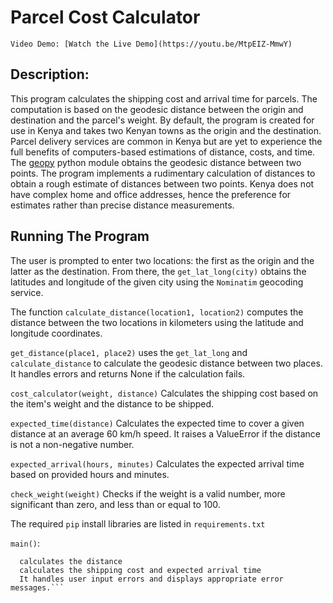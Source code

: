 # Parcel Cost Calculator
    Video Demo: [Watch the Live Demo](https://youtu.be/MtpEIZ-MmwY)
## Description:
This program calculates the shipping cost and arrival time for parcels. The computation is based on the geodesic distance between the origin and destination and the parcel's weight. By default, the program is created for use in Kenya and takes two Kenyan towns as the origin and the destination. Parcel delivery services are common in Kenya but are yet to experience the full benefits of computers-based estimations of distance, costs, and time. The [geopy](https://pypi.org/project/geopy/) python module obtains the geodesic distance between two points. The program implements a rudimentary calculation of distances to obtain a rough estimate of distances between two points. Kenya does not have complex home and office addresses, hence the preference for estimates rather than precise distance measurements.

## Running The Program
The user is prompted to enter two locations: the first as the origin and the latter as the destination. From there, the `get_lat_long(city)` obtains the latitudes and longitude of the given city using the `Nominatim` geocoding service.

The function `calculate_distance(location1, location2)` computes the distance between the two locations in kilometers using the latitude and longitude coordinates.

`get_distance(place1, place2)` uses the `get_lat_long` and `calculate_distance` to calculate the geodesic distance between two places. It handles errors and returns None if the calculation fails.

`cost_calculator(weight, distance)` Calculates the shipping cost based on the item's weight and the distance to be shipped.

`expected_time(distance)` Calculates the expected time to cover a given distance at an average 60 km/h speed. It raises a ValueError if the distance is not a non-negative number.

`expected_arrival(hours, minutes)` Calculates the expected arrival time based on provided hours and minutes.

`check_weight(weight)` Checks if the weight is a valid number, more significant than zero, and less than or equal to 100.

The required `pip` install libraries are listed in `requirements.txt`

`main()`:
```Takes user input for the origin and destination locations
  calculates the distance
  calculates the shipping cost and expected arrival time
  It handles user input errors and displays appropriate error messages.```
